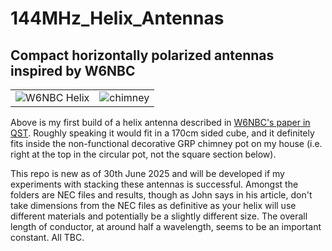# 144MHz_Helix_Antennas
## Compact horizontally polarized antennas inspired by W6NBC 

|    |    |
|---|---|
|![W6NBC Helix](https://github.com/user-attachments/assets/590b61c4-002f-4fd5-9dc4-4fa45d7e62c9) | ![chimney](https://github.com/user-attachments/assets/ef7cee62-7876-4a52-bae3-d5f5c36a9aed)|

Above is my first build of a helix antenna described in [W6NBC's paper in QST](https://w6nbc.com/articles/2011-06QST2mhelices.pdf). Roughly speaking it would fit in a 170cm sided cube, and it definitely fits inside the non-functional decorative GRP chimney pot on my house (i.e. right at the top in the circular pot, not the square section below).

This repo is new as of 30th June 2025 and will be developed if my experiments with stacking these antennas is successful. Amongst the folders are NEC files and results, though as John says in his article, don't take dimensions from the NEC files as definitive as your helix will use different materials and potentially be a slightly different size. The overall length of conductor, at around half a wavelength, seems to be an important constant. All TBC.
